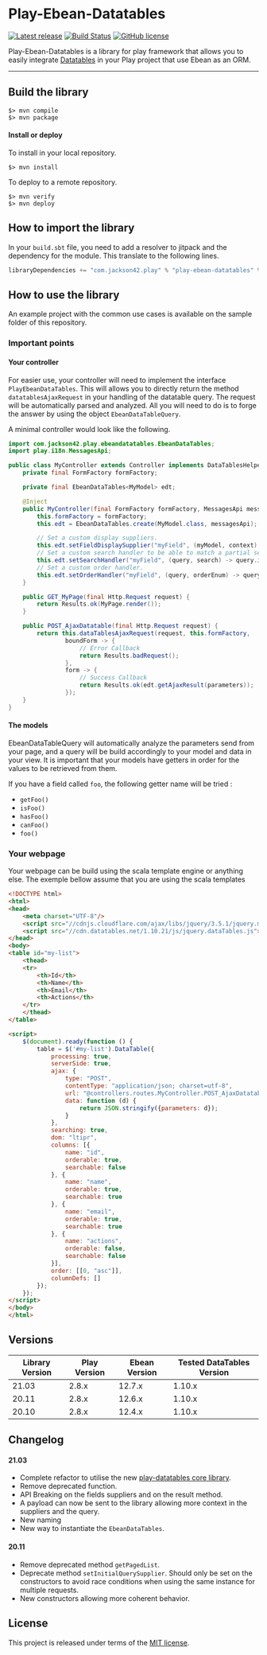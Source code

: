# Play-Ebean-Datatables

[![Latest release](https://img.shields.io/github/v/release/PierreAdam/play-ebean-datatables)](https://github.com/PierreAdam/play-ebean-datatables/releases/latest)
[![Build Status](https://travis-ci.com/PierreAdam/play-ebean-datatables.svg?branch=master)](https://travis-ci.com/PierreAdam/play-ebean-datatables)
[![GitHub license](https://img.shields.io/github/license/PierreAdam/play-ebean-datatables)](https://raw.githubusercontent.com/PierreAdam/play-ebean-datatables/master/LICENSE)

Play-Ebean-Datatables is a library for play framework that allows you to easily integrate [Datatables](https://datatables.net/) in your Play project that use Ebean as an ORM.
*****

## Build the library

```shell
$> mvn compile
$> mvn package
```

#### Install or deploy

To install in your local repository.

```shell
$> mvn install
```

To deploy to a remote repository.

```shell
$> mvn verify
$> mvn deploy
```

## How to import the library

In your ```build.sbt``` file, you need to add a resolver to jitpack and the dependency for the module. This translate to the following lines.

```scala
libraryDependencies += "com.jackson42.play" % "play-ebean-datatables" % "21.03"
```

## How to use the library

An example project with the common use cases is available on the sample folder of this repository.

### Important points

#### Your controller

For easier use, your controller will need to implement the interface `PlayEbeanDataTables`. This will allows you to directly return the method `datatablesAjaxRequest` in your
handling of the datatable query. The request will be automatically parsed and analyzed. All you will need to do is to forge the answer by using the object `EbeanDataTableQuery`.

A minimal controller would look like the following.

```java
import com.jackson42.play.ebeandatatables.EbeanDataTables;
import play.i18n.MessagesApi;

public class MyController extends Controller implements DataTablesHelper {
    private final FormFactory formFactory;

    private final EbeanDataTables<MyModel> edt;

    @Inject
    public MyController(final FormFactory formFactory, MessagesApi messagesApi) {
        this.formFactory = formFactory;
        this.edt = EbeanDataTables.create(MyModel.class, messagesApi);

        // Set a custom display suppliers.
        this.edt.setFieldDisplaySupplier("myField", (myModel, context) -> myModel.getMyDbField().trim());
        // Set a custom search handler to be able to match a partial search in the database.
        this.edt.setSearchHandler("myField", (query, search) -> query.ilike("myDbField", String.format("%%%s%%", search)));
        // Set a custom order handler.
        this.edt.setOrderHandler("myField", (query, orderEnum) -> query.orderBy(String.format("myDbField %s", orderEnum.name())));
    }

    public GET_MyPage(final Http.Request request) {
        return Results.ok(MyPage.render());
    }

    public POST_AjaxDatatable(final Http.Request request) {
        return this.dataTablesAjaxRequest(request, this.formFactory,
                boundForm -> {
                    // Error Callback
                    return Results.badRequest();
                },
                form -> {
                    // Success Callback
                    return Results.ok(edt.getAjaxResult(parameters));
                });
    }
}
```

#### The models

EbeanDataTableQuery will automatically analyze the parameters send from your page, and a query will be build accordingly to your model and data in your view. It is important that
your models have getters in order for the values to be retrieved from them.

If you have a field called `foo`, the following getter name will be tried :

- `getFoo()`
- `isFoo()`
- `hasFoo()`
- `canFoo()`
- `foo()`

### Your webpage

Your webpage can be build using the scala template engine or anything else. The exemple bellow assume that you are using the scala templates

```html
<!DOCTYPE html>
<html>
<head>
    <meta charset="UTF-8"/>
    <script src="//cdnjs.cloudflare.com/ajax/libs/jquery/3.5.1/jquery.min.js"></script>
    <script src="//cdn.datatables.net/1.10.21/js/jquery.dataTables.js"></script>
</head>
<body>
<table id="my-list">
    <thead>
    <tr>
        <th>Id</th>
        <th>Name</th>
        <th>Email</th>
        <th>Actions</th>
    </tr>
    </thead>
</table>

<script>
    $(document).ready(function () {
        table = $('#my-list').DataTable({
            processing: true,
            serverSide: true,
            ajax: {
                type: "POST",
                contentType: "application/json; charset=utf-8",
                url: "@controllers.routes.MyController.POST_AjaxDatatable",
                data: function (d) {
                    return JSON.stringify({parameters: d});
                }
            },
            searching: true,
            dom: "ltipr",
            columns: [{
                name: "id",
                orderable: true,
                searchable: false
            }, {
                name: "name",
                orderable: true,
                searchable: true
            }, {
                name: "email",
                orderable: true,
                searchable: true
            }, {
                name: "actions",
                orderable: false,
                searchable: false
            }],
            order: [[0, "asc"]],
            columnDefs: []
        });
    });
</script>
</body>
</html>
```

## Versions

| Library Version | Play Version | Ebean Version | Tested DataTables Version  |
|-----------------|--------------|---------------|----------------------------|
| 21.03           | 2.8.x        | 12.7.x        | 1.10.x                     |
| 20.11           | 2.8.x        | 12.6.x        | 1.10.x                     |
| 20.10           | 2.8.x        | 12.4.x        | 1.10.x                     |

## Changelog

#### 21.03

- Complete refactor to utilise the new [play-datatables core library](https://github.com/PierreAdam/play-datatables).
- Remove deprecated function.
- API Breaking on the fields suppliers and on the result method.
- A payload can now be sent to the library allowing more context in the suppliers and the query.
- New naming
- New way to instantiate the `EbeanDataTables`.

#### 20.11

- Remove deprecated method `getPagedList`.
- Deprecate method `setInitialQuerySupplier`. Should only be set on the constructors to avoid race conditions when using the same instance for multiple requests.
- New constructors allowing more coherent behavior.

## License

This project is released under terms of the [MIT license](https://raw.githubusercontent.com/PierreAdam/play-ebean-datatables/master/LICENSE).
